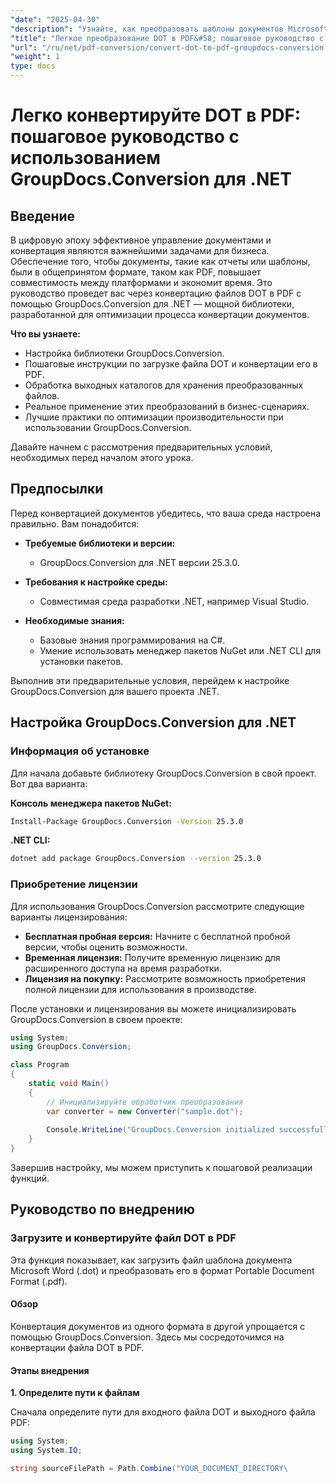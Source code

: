 ```yaml
---
"date": "2025-04-30"
"description": "Узнайте, как преобразовать шаблоны документов Microsoft Word (.dot) в PDF с помощью GroupDocs.Conversion для .NET. Следуйте этому пошаговому руководству для беспроблемного преобразования документов."
"title": "Легкое преобразование DOT в PDF&#58; пошаговое руководство с использованием GroupDocs.Conversion для .NET"
"url": "/ru/net/pdf-conversion/convert-dot-to-pdf-groupdocs-conversion-net/"
"weight": 1
type: docs
---
```

# Легко конвертируйте DOT в PDF: пошаговое руководство с использованием GroupDocs.Conversion для .NET

## Введение

В цифровую эпоху эффективное управление документами и конвертация являются важнейшими задачами для бизнеса. Обеспечение того, чтобы документы, такие как отчеты или шаблоны, были в общепринятом формате, таком как PDF, повышает совместимость между платформами и экономит время. Это руководство проведет вас через конвертацию файлов DOT в PDF с помощью GroupDocs.Conversion для .NET — мощной библиотеки, разработанной для оптимизации процесса конвертации документов.

**Что вы узнаете:**
- Настройка библиотеки GroupDocs.Conversion.
- Пошаговые инструкции по загрузке файла DOT и конвертации его в PDF.
- Обработка выходных каталогов для хранения преобразованных файлов.
- Реальное применение этих преобразований в бизнес-сценариях.
- Лучшие практики по оптимизации производительности при использовании GroupDocs.Conversion.

Давайте начнем с рассмотрения предварительных условий, необходимых перед началом этого урока.

## Предпосылки

Перед конвертацией документов убедитесь, что ваша среда настроена правильно. Вам понадобится:

- **Требуемые библиотеки и версии:** 
  - GroupDocs.Conversion для .NET версии 25.3.0.
  
- **Требования к настройке среды:**
  - Совместимая среда разработки .NET, например Visual Studio.
  
- **Необходимые знания:**
  - Базовые знания программирования на C#.
  - Умение использовать менеджер пакетов NuGet или .NET CLI для установки пакетов.

Выполнив эти предварительные условия, перейдем к настройке GroupDocs.Conversion для вашего проекта .NET.

## Настройка GroupDocs.Conversion для .NET

### Информация об установке

Для начала добавьте библиотеку GroupDocs.Conversion в свой проект. Вот два варианта:

**Консоль менеджера пакетов NuGet:**
```bash
Install-Package GroupDocs.Conversion -Version 25.3.0
```

**\.NET CLI:**
```bash
dotnet add package GroupDocs.Conversion --version 25.3.0
```

### Приобретение лицензии

Для использования GroupDocs.Conversion рассмотрите следующие варианты лицензирования:
- **Бесплатная пробная версия:** Начните с бесплатной пробной версии, чтобы оценить возможности.
- **Временная лицензия:** Получите временную лицензию для расширенного доступа на время разработки.
- **Лицензия на покупку:** Рассмотрите возможность приобретения полной лицензии для использования в производстве.

После установки и лицензирования вы можете инициализировать GroupDocs.Conversion в своем проекте:

```csharp
using System;
using GroupDocs.Conversion;

class Program
{
    static void Main()
    {
        // Инициализируйте обработчик преобразования
        var converter = new Converter("sample.dot");
        
        Console.WriteLine("GroupDocs.Conversion initialized successfully!");
    }
}
```

Завершив настройку, мы можем приступить к пошаговой реализации функций.

## Руководство по внедрению

### Загрузите и конвертируйте файл DOT в PDF

Эта функция показывает, как загрузить файл шаблона документа Microsoft Word (.dot) и преобразовать его в формат Portable Document Format (.pdf).

#### Обзор

Конвертация документов из одного формата в другой упрощается с помощью GroupDocs.Conversion. Здесь мы сосредоточимся на конвертации файла DOT в PDF.

#### Этапы внедрения

**1. Определите пути к файлам**

Сначала определите пути для входного файла DOT и выходного файла PDF:

```csharp
using System;
using System.IO;

string sourceFilePath = Path.Combine("YOUR_DOCUMENT_DIRECTORY\